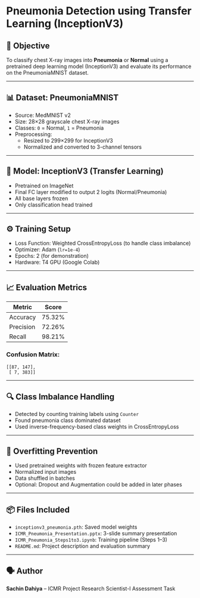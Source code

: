 
# Pneumonia Detection using Transfer Learning (InceptionV3)

## 📌 Objective
To classify chest X-ray images into **Pneumonia** or **Normal** using a pretrained deep learning model (InceptionV3) and evaluate its performance on the PneumoniaMNIST dataset.

---

## 📊 Dataset: PneumoniaMNIST
- Source: MedMNIST v2
- Size: 28×28 grayscale chest X-ray images
- Classes: `0` = Normal, `1` = Pneumonia
- Preprocessing:
  - Resized to 299×299 for InceptionV3
  - Normalized and converted to 3-channel tensors

---

## 🧠 Model: InceptionV3 (Transfer Learning)
- Pretrained on ImageNet
- Final FC layer modified to output 2 logits (Normal/Pneumonia)
- All base layers frozen
- Only classification head trained

---

## ⚙️ Training Setup
- Loss Function: Weighted CrossEntropyLoss (to handle class imbalance)
- Optimizer: Adam (`lr=1e-4`)
- Epochs: 2 (for demonstration)
- Hardware: T4 GPU (Google Colab)

---

## 📈 Evaluation Metrics
| Metric     | Score   |
|------------|---------|
| Accuracy   | 75.32%  |
| Precision  | 72.26%  |
| Recall     | 98.21%  |

### Confusion Matrix:
```
[[87, 147],
 [ 7, 383]]
```

---

## 🔍 Class Imbalance Handling
- Detected by counting training labels using `Counter`
- Found pneumonia class dominated dataset
- Used inverse-frequency-based class weights in CrossEntropyLoss

---

## 🧪 Overfitting Prevention
- Used pretrained weights with frozen feature extractor
- Normalized input images
- Data shuffled in batches
- Optional: Dropout and Augmentation could be added in later phases

---

## 📦 Files Included
- `inceptionv3_pneumonia.pth`: Saved model weights
- `ICMR_Pneumonia_Presentation.pptx`: 3-slide summary presentation
- `ICMR_Pneumonia_Steps1to3.ipynb`: Training pipeline (Steps 1–3)
- `README.md`: Project description and evaluation summary

---

## 🗣️ Author
**Sachin Dahiya** – ICMR Project Research Scientist-I Assessment Task

